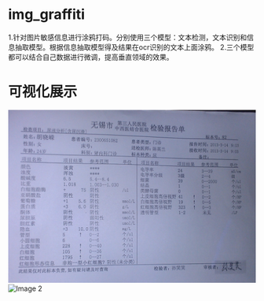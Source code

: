 # img_graffiti
1.针对图片敏感信息进行涂鸦打码。分别使用三个模型：文本检测，文本识别和信息抽取模型。根据信息抽取模型得及结果在ocr识别的文本上面涂鸦。
2.三个模型都可以结合自己数据进行微调，提高垂直领域的效果。

# 可视化展示
![Image 1](./imgs/test.png)  ![Image 2](./imgs/output_test.png)
